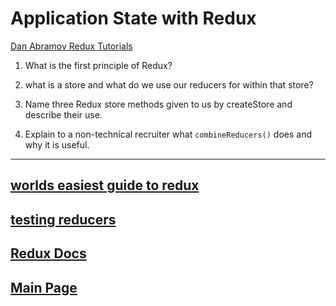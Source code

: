 # Application State with Redux

[Dan Abramov Redux Tutorials](https://egghead.io/courses/getting-started-with-redux)

1. What is the first principle of Redux?

2. what is a store and what do we use our reducers for within that store?

3. Name three Redux store methods given to us by createStore and describe their use.

4. Explain to a non-technical recruiter what `combineReducers()` does and why it is useful.

---

## [worlds easiest guide to redux](https://medium.freecodecamp.org/understanding-redux-the-worlds-easiest-guide-to-beginning-redux-c695f45546f6)

## [testing reducers](https://medium.com/@netxm/testing-redux-reducers-with-jest-6653abbfe3e1)

## [Redux Docs](https://redux.js.org/)

## [Main Page](../README.md)

